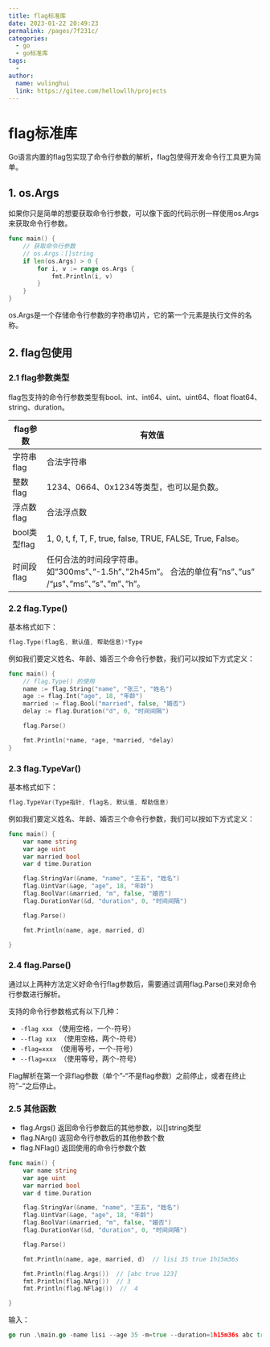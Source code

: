 ```yaml
---
title: flag标准库
date: 2023-01-22 20:49:23
permalink: /pages/7f231c/
categories:
  - go
  - go标准库
tags:
  - 
author: 
  name: wulinghui
  link: https://gitee.com/hellowllh/projects
---
```

# flag标准库

Go语言内置的flag包实现了命令行参数的解析，flag包使得开发命令行工具更为简单。

## 1. os.Args

如果你只是简单的想要获取命令行参数，可以像下面的代码示例一样使用os.Args来获取命令行参数。

~~~go
func main() {
	// 获取命令行参数
	// os.Args：[]string
	if len(os.Args) > 0 {
		for i, v := range os.Args {
			fmt.Println(i, v)
		}
	}
}
~~~

os.Args是一个存储命令行参数的字符串切片，它的第一个元素是执行文件的名称。

## 2. flag包使用

### 2.1 flag参数类型

flag包支持的命令行参数类型有bool、int、int64、uint、uint64、float float64、string、duration。

| flag参数     | 有效值                                                       |
| ------------ | ------------------------------------------------------------ |
| 字符串flag   | 合法字符串                                                   |
| 整数flag     | 1234、0664、0x1234等类型，也可以是负数。                     |
| 浮点数flag   | 合法浮点数                                                   |
| bool类型flag | 1, 0, t, f, T, F, true, false, TRUE, FALSE, True, False。    |
| 时间段flag   | 任何合法的时间段字符串。如”300ms”、”-1.5h”、”2h45m”。 合法的单位有”ns”、”us” /“µs”、”ms”、”s”、”m”、”h”。 |

### 2.2 flag.Type()

基本格式如下：

~~~go
flag.Type(flag名, 默认值, 帮助信息)*Type
~~~

例如我们要定义姓名、年龄、婚否三个命令行参数，我们可以按如下方式定义：

~~~go
func main() {
	// flag.Type() 的使用
	name := flag.String("name", "张三", "姓名")
	age := flag.Int("age", 18, "年龄")
	married := flag.Bool("married", false, "婚否")
	delay := flag.Duration("d", 0, "时间间隔")

	flag.Parse()

	fmt.Println(*name, *age, *married, *delay)
}

~~~

### 2.3 flag.TypeVar()

基本格式如下： 

~~~go
flag.TypeVar(Type指针, flag名, 默认值, 帮助信息) 
~~~

 例如我们要定义姓名、年龄、婚否三个命令行参数，我们可以按如下方式定义：

~~~go
func main() {
	var name string
	var age uint
	var married bool
	var d time.Duration

	flag.StringVar(&name, "name", "王五", "姓名")
	flag.UintVar(&age, "age", 18, "年龄")
	flag.BoolVar(&married, "m", false, "婚否")
	flag.DurationVar(&d, "duration", 0, "时间间隔")

	flag.Parse()

	fmt.Println(name, age, married, d)

}
~~~

### 2.4 flag.Parse()

通过以上两种方法定义好命令行flag参数后，需要通过调用flag.Parse()来对命令行参数进行解析。

支持的命令行参数格式有以下几种：

* `-flag xxx` （使用空格，一个-符号）
* `--flag xxx `（使用空格，两个-符号）
* `-flag=xxx `（使用等号，一个-符号）
* `--flag=xxx `（使用等号，两个-符号）

Flag解析在第一个非flag参数（单个”-“不是flag参数）之前停止，或者在终止符”–“之后停止。

### 2.5 其他函数

- flag.Args() 返回命令行参数后的其他参数，以[]string类型
- flag.NArg() 返回命令行参数后的其他参数个数
- flag.NFlag() 返回使用的命令行参数个数

~~~go
func main() {
	var name string
	var age uint
	var married bool
	var d time.Duration

	flag.StringVar(&name, "name", "王五", "姓名")
	flag.UintVar(&age, "age", 18, "年龄")
	flag.BoolVar(&married, "m", false, "婚否")
	flag.DurationVar(&d, "duration", 0, "时间间隔")

	flag.Parse()

	fmt.Println(name, age, married, d)  // lisi 35 true 1h15m36s

	fmt.Println(flag.Args())  // [abc true 123]
	fmt.Println(flag.NArg())  // 3
	fmt.Println(flag.NFlag())  //  4

}
~~~

输入：

~~~go
go run .\main.go -name lisi --age 35 -m=true --duration=1h15m36s abc true 123

~~~

